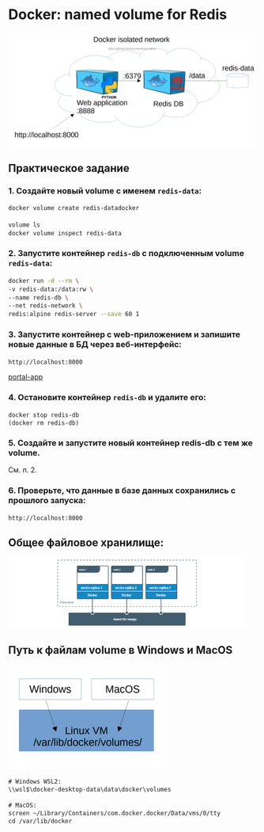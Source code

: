 # Docker: named volume for Redis

<img src="named-volume.png" alt="named volume" width="1024"/>


## Практическое задание

### 1. Создайте новый volume с именем `redis-data`:

```bash
docker volume create redis-datadocker

volume ls
docker volume inspect redis-data
```

### 2. Запустите контейнер `redis-db` с подключенным volume `redis-data`:

```bash
docker run -d --rm \
-v redis-data:/data:rw \
--name redis-db \
--net redis-network \
redis:alpine redis-server --save 60 1
```

### 3. Запустите контейнер с web-приложением и запишите новые данные в БД через веб-интерфейс: 

`http://localhost:8000`

[portal-app](https://github.com/2a-stra/docker-demo/tree/main/lab2)

### 4. Остановите контейнер `redis-db` и удалите его:

```
docker stop redis-db
(docker rm redis-db)
```

### 5. Создайте и запустите новый контейнер redis-db c тем же volume.

См. п. 2.

### 6. Проверьте, что данные в базе данных сохранились с прошлого запуска:

`http://localhost:8000`


## Общее файловое хранилище:

<img src="shared-file-storage.png" alt="shared-file-storage" width="480"/>

## Путь к файлам volume в Windows и MacOS 

<img src="linux-path.png" alt="linux-path" width="320"/>

```
# Windows WSL2:
\\wsl$\docker-desktop-data\data\docker\volumes

# MacOS:
screen ~/Library/Containers/com.docker.docker/Data/vms/0/tty
cd /var/lib/docker
```
